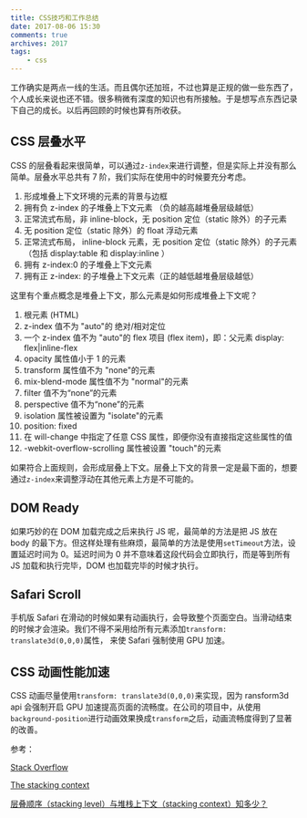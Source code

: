```yaml
---
title: CSS技巧和工作总结
date: 2017-08-06 15:30
comments: true
archives: 2017
tags:
	- css
---
```


工作确实是两点一线的生活。而且偶尔还加班，不过也算是正规的做一些东西了，个人成长来说也还不错。很多稍微有深度的知识也有所接触。于是想写点东西记录下自己的成长。以后再回顾的时候也算有所收获。

## CSS 层叠水平

CSS 的层叠看起来很简单，可以通过`z-index`来进行调整，但是实际上并没有那么简单。层叠水平总共有 7 阶，我们实际在使用中的时候要充分考虑。

1. 形成堆叠上下文环境的元素的背景与边框
2. 拥有负 z-index 的子堆叠上下文元素 （负的越高越堆叠层级越低）
3. 正常流式布局，非 inline-block，无 position 定位（static 除外）的子元素
4. 无 position 定位（static 除外）的 float 浮动元素
5. 正常流式布局， inline-block 元素，无 position 定位（static 除外）的子元素（包括 display:table 和 display:inline ）
6. 拥有 z-index:0 的子堆叠上下文元素
7. 拥有正 z-index: 的子堆叠上下文元素（正的越低越堆叠层级越低）

这里有个重点概念是堆叠上下文，那么元素是如何形成堆叠上下文呢？

1. 根元素 (HTML)
2. z-index 值不为 "auto"的 绝对/相对定位
3. 一个 z-index 值不为 "auto"的 flex 项目 (flex item)，即：父元素 display: flex|inline-flex
4. opacity 属性值小于 1 的元素
5. transform 属性值不为 "none"的元素
6. mix-blend-mode 属性值不为 "normal"的元素
7. filter 值不为“none”的元素
8. perspective 值不为“none”的元素
9. isolation 属性被设置为 "isolate"的元素
10. position: fixed
11. 在 will-change 中指定了任意 CSS 属性，即便你没有直接指定这些属性的值
12. -webkit-overflow-scrolling 属性被设置 "touch"的元素

如果符合上面规则，会形成层叠上下文。层叠上下文的背景一定是最下面的，想要通过`z-index`来调整浮动在其他元素上方是不可能的。

## DOM Ready

如果巧妙的在 DOM 加载完成之后来执行 JS 呢，最简单的方法是把 JS 放在 body 的最下方。但这样处理有些麻烦，最简单的方法是使用`setTimeout`方法，设置延迟时间为 0。延迟时间为 0 并不意味着这段代码会立即执行，而是等到所有 JS 加载和执行完毕，DOM 也加载完毕的时候才执行。

## Safari Scroll

手机版 Safari 在滑动的时候如果有动画执行，会导致整个页面空白。当滑动结束的时候才会渲染。我们不得不采用给所有元素添加`transform: translate3d(0,0,0)`属性，
来使 Safari 强制使用 GPU 加速。

## CSS 动画性能加速

CSS 动画尽量使用`transform: translate3d(0,0,0)`来实现，因为 ransform3d api 会强制开启 GPU 加速提高页面的流畅度。在公司的项目中，从使用`background-position`进行动画效果换成`transform`之后，动画流畅度得到了显著的改善。

参考：

[Stack Overflow](https://stackoverflow.com/questions/9807620/ipad-safari-scrolling-causes-html-elements-to-disappear-and-reappear-with-a-dela)

[The stacking context](https://developer.mozilla.org/en-US/docs/Web/CSS/CSS_Positioning/Understanding_z_index/The_stacking_context)

[层叠顺序（stacking level）与堆栈上下文（stacking context）知多少？](https://github.com/chokcoco/iCSS/issues/1)
